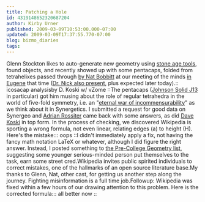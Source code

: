 ```yaml
---
title: Patching a Hole
id: 4319148652320687204
author: Kirby Urner
published: 2009-03-09T10:53:00.000-07:00
updated: 2009-03-09T17:37:55.770-07:00
blog: bizmo_diaries
tags: 
---
```


Glenn Stockton likes to auto-generate new geometry using [stone age tools](http://www.flickr.com/photos/17157315@N00/sets/72157612202599023/), found objects, and recently showed up with some pentacaps, folded from tetrahelixes passed through [by Nat Bobbitt](http://mybizmo.blogspot.com/2006/08/adventures-in-toontown.html) at our meeting of the minds [in Eugene](http://mybizmo.blogspot.com/2008/02/wanderers-in-eugene.html) that time ([Dr. Nick also present](http://worldgame.blogspot.com/2008/08/coffee-shop-hopping.html), plus expected later today).[](http://www.flickr.com/photos/17157315@N00/3340111392/):: icosacap analysisby D. Koski w/ vZome ::The pentacaps ([Johnson Solid J13](http://en.wikipedia.org/wiki/Pentagonal_dipyramid) in particular) got him musing about the role of regular tetrahedra in the world of five-fold symmetry, i.e. an "[eternal war of incommensurability](http://controlroom.blogspot.com/2006/08/eternal-war-of-incommensurability.html)" as we think about it in Synergetics.  I submitted a request for good data on Synergeo and [Adrian Rossiter](http://www.antiprism.com/) came back with some answers, as did [Dave Koski](http://koskiskiosk.com/) in top form.  In the process of checking, we discovered Wikipedia is sporting a wrong formula, not even linear, relating edges (a) to height (H).  Here's the mistake:[](http://www.flickr.com/photos/17157315@N00/3339452003/):: oops ::I didn't immediately apply a fix, not having the fancy math notation LaTeX or whatever, although I did figure the right answer.  Instead, I posted something to [the Pre-College Geometry list](http://mathforum.org/kb/thread.jspa?threadID=1909251&tstart=0), suggesting some younger serious-minded person put themselves to the task, earn some street cred.Wikipedia invites public spirited individuals to correct mistakes, one of the hallmarks of an open source literature base.My thanks to Glenn, Nat, other cast, for getting us another step along the journey.  Fighting misinformation is a full time job.Followup:  Wikipedia was fixed within a few hours of our drawing attention to this problem.  Here is the corrected formula:[](http://www.flickr.com/photos/17157315@N00/3341887993/):: all better now ::